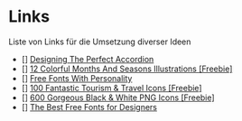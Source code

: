 # Links

Liste von Links für die Umsetzung diverser Ideen

* [] [Designing The Perfect Accordion](https://www.smashingmagazine.com/2017/06/designing-perfect-accordion-checklist/)
* [] [12 Colorful Months And Seasons Illustrations [Freebie]](https://www.smashingmagazine.com/2016/06/freebie-months-and-seasons-set-png-svg-eps-ai/)
* [] [Free Fonts With Personality](https://www.smashingmagazine.com/2016/02/free-fonts-with-personality/)
* [] [100 Fantastic Tourism & Travel Icons [Freebie]](https://www.smashingmagazine.com/2014/12/freebie-tourism-travel-icon-set-100-icons-png-svg/)
* [] [600 Gorgeous Black & White PNG Icons [Freebie]](https://www.smashingmagazine.com/2013/01/freebie-gemicon-icon-set-600-psd-source-png/)
* [] [The Best Free Fonts for Designers](https://www.smashingmagazine.com/2011/07/best-free-fonts-designers/)